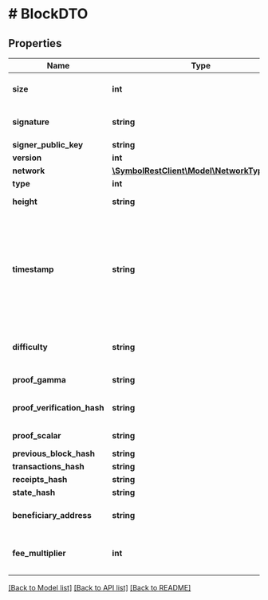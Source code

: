 # # BlockDTO

## Properties

Name | Type | Description | Notes
------------ | ------------- | ------------- | -------------
**size** | **int** | A number that allows uint 32 values. |
**signature** | **string** | Entity&#39;s signature generated by the signer. |
**signer_public_key** | **string** | Public key. |
**version** | **int** | Entity version. |
**network** | [**\SymbolRestClient\Model\NetworkTypeEnum**](NetworkTypeEnum.md) |  |
**type** | **int** |  |
**height** | **string** | Height of the blockchain. |
**timestamp** | **string** | Number of milliseconds elapsed since the creation of the nemesis block. This value can be converted to epoch time by adding the network&#39;s &#39;epochAdjustment&#39;. |
**difficulty** | **string** | Determines how hard is to harvest a new block, based on previous blocks. |
**proof_gamma** | **string** | 32-bytes VRF proof gamma. |
**proof_verification_hash** | **string** | 16-bytes VRF proof verification hash. |
**proof_scalar** | **string** | 32-bytes VRF proof scalar. |
**previous_block_hash** | **string** |  |
**transactions_hash** | **string** |  |
**receipts_hash** | **string** |  |
**state_hash** | **string** |  |
**beneficiary_address** | **string** | Address encoded using a 32-character set. |
**fee_multiplier** | **int** | Fee multiplier applied to transactions contained in block. |

[[Back to Model list]](../../README.md#models) [[Back to API list]](../../README.md#endpoints) [[Back to README]](../../README.md)
